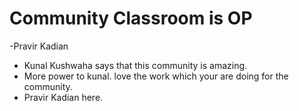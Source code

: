 # Community Classroom is OP

-Pravir Kadian
- Kunal Kushwaha says that this community is amazing.
- More power to kunal. love the work which your are doing for the community.
- Pravir Kadian here.
